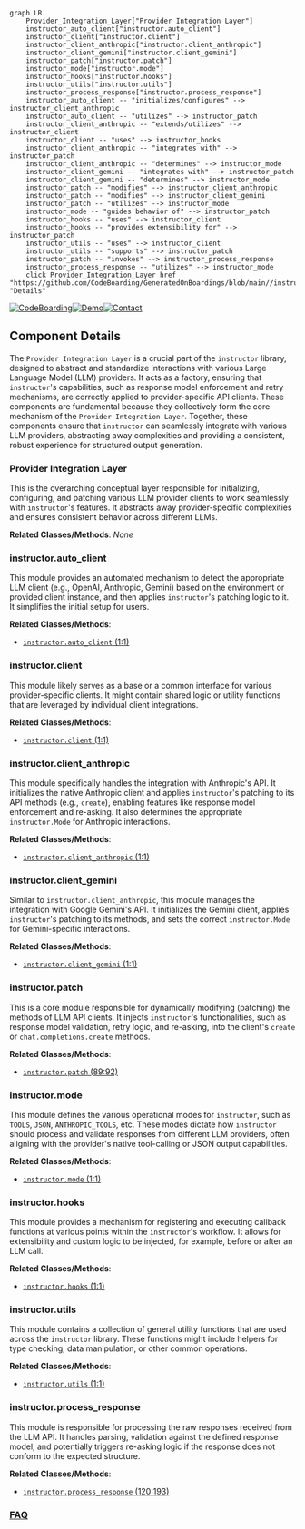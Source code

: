 ```mermaid
graph LR
    Provider_Integration_Layer["Provider Integration Layer"]
    instructor_auto_client["instructor.auto_client"]
    instructor_client["instructor.client"]
    instructor_client_anthropic["instructor.client_anthropic"]
    instructor_client_gemini["instructor.client_gemini"]
    instructor_patch["instructor.patch"]
    instructor_mode["instructor.mode"]
    instructor_hooks["instructor.hooks"]
    instructor_utils["instructor.utils"]
    instructor_process_response["instructor.process_response"]
    instructor_auto_client -- "initializes/configures" --> instructor_client_anthropic
    instructor_auto_client -- "utilizes" --> instructor_patch
    instructor_client_anthropic -- "extends/utilizes" --> instructor_client
    instructor_client -- "uses" --> instructor_hooks
    instructor_client_anthropic -- "integrates with" --> instructor_patch
    instructor_client_anthropic -- "determines" --> instructor_mode
    instructor_client_gemini -- "integrates with" --> instructor_patch
    instructor_client_gemini -- "determines" --> instructor_mode
    instructor_patch -- "modifies" --> instructor_client_anthropic
    instructor_patch -- "modifies" --> instructor_client_gemini
    instructor_patch -- "utilizes" --> instructor_mode
    instructor_mode -- "guides behavior of" --> instructor_patch
    instructor_hooks -- "uses" --> instructor_client
    instructor_hooks -- "provides extensibility for" --> instructor_patch
    instructor_utils -- "uses" --> instructor_client
    instructor_utils -- "supports" --> instructor_patch
    instructor_patch -- "invokes" --> instructor_process_response
    instructor_process_response -- "utilizes" --> instructor_mode
    click Provider_Integration_Layer href "https://github.com/CodeBoarding/GeneratedOnBoardings/blob/main//instructor/Provider_Integration_Layer.md" "Details"
```
[![CodeBoarding](https://img.shields.io/badge/Generated%20by-CodeBoarding-9cf?style=flat-square)](https://github.com/CodeBoarding/CodeBoarding)[![Demo](https://img.shields.io/badge/Try%20our-Demo-blue?style=flat-square)](https://www.codeboarding.org/demo)[![Contact](https://img.shields.io/badge/Contact%20us%20-%20contact@codeboarding.org-lightgrey?style=flat-square)](mailto:contact@codeboarding.org)

## Component Details

The `Provider Integration Layer` is a crucial part of the `instructor` library, designed to abstract and standardize interactions with various Large Language Model (LLM) providers. It acts as a factory, ensuring that `instructor`'s capabilities, such as response model enforcement and retry mechanisms, are correctly applied to provider-specific API clients. These components are fundamental because they collectively form the core mechanism of the `Provider Integration Layer`. Together, these components ensure that `instructor` can seamlessly integrate with various LLM providers, abstracting away complexities and providing a consistent, robust experience for structured output generation.

### Provider Integration Layer
This is the overarching conceptual layer responsible for initializing, configuring, and patching various LLM provider clients to work seamlessly with `instructor`'s features. It abstracts away provider-specific complexities and ensures consistent behavior across different LLMs.


**Related Classes/Methods**: _None_

### instructor.auto_client
This module provides an automated mechanism to detect the appropriate LLM client (e.g., OpenAI, Anthropic, Gemini) based on the environment or provided client instance, and then applies `instructor`'s patching logic to it. It simplifies the initial setup for users.


**Related Classes/Methods**:

- <a href="https://github.com/567-labs/instructor/blob/master/instructor/auto_client.py#L1-L1" target="_blank" rel="noopener noreferrer">`instructor.auto_client` (1:1)</a>


### instructor.client
This module likely serves as a base or a common interface for various provider-specific clients. It might contain shared logic or utility functions that are leveraged by individual client integrations.


**Related Classes/Methods**:

- <a href="https://github.com/567-labs/instructor/blob/master/instructor/client.py#L1-L1" target="_blank" rel="noopener noreferrer">`instructor.client` (1:1)</a>


### instructor.client_anthropic
This module specifically handles the integration with Anthropic's API. It initializes the native Anthropic client and applies `instructor`'s patching to its API methods (e.g., `create`), enabling features like response model enforcement and re-asking. It also determines the appropriate `instructor.Mode` for Anthropic interactions.


**Related Classes/Methods**:

- <a href="https://github.com/567-labs/instructor/blob/master/instructor/client_anthropic.py#L1-L1" target="_blank" rel="noopener noreferrer">`instructor.client_anthropic` (1:1)</a>


### instructor.client_gemini
Similar to `instructor.client_anthropic`, this module manages the integration with Google Gemini's API. It initializes the Gemini client, applies `instructor`'s patching to its methods, and sets the correct `instructor.Mode` for Gemini-specific interactions.


**Related Classes/Methods**:

- <a href="https://github.com/567-labs/instructor/blob/master/instructor/client_gemini.py#L1-L1" target="_blank" rel="noopener noreferrer">`instructor.client_gemini` (1:1)</a>


### instructor.patch
This is a core module responsible for dynamically modifying (patching) the methods of LLM API clients. It injects `instructor`'s functionalities, such as response model validation, retry logic, and re-asking, into the client's `create` or `chat.completions.create` methods.


**Related Classes/Methods**:

- <a href="https://github.com/567-labs/instructor/blob/master/instructor/patch.py#L89-L92" target="_blank" rel="noopener noreferrer">`instructor.patch` (89:92)</a>


### instructor.mode
This module defines the various operational modes for `instructor`, such as `TOOLS`, `JSON`, `ANTHROPIC_TOOLS`, etc. These modes dictate how `instructor` should process and validate responses from different LLM providers, often aligning with the provider's native tool-calling or JSON output capabilities.


**Related Classes/Methods**:

- <a href="https://github.com/567-labs/instructor/blob/master/instructor/mode.py#L1-L1" target="_blank" rel="noopener noreferrer">`instructor.mode` (1:1)</a>


### instructor.hooks
This module provides a mechanism for registering and executing callback functions at various points within the `instructor`'s workflow. It allows for extensibility and custom logic to be injected, for example, before or after an LLM call.


**Related Classes/Methods**:

- <a href="https://github.com/567-labs/instructor/blob/master/instructor/hooks.py#L1-L1" target="_blank" rel="noopener noreferrer">`instructor.hooks` (1:1)</a>


### instructor.utils
This module contains a collection of general utility functions that are used across the `instructor` library. These functions might include helpers for type checking, data manipulation, or other common operations.


**Related Classes/Methods**:

- <a href="https://github.com/567-labs/instructor/blob/master/instructor/utils.py#L1-L1" target="_blank" rel="noopener noreferrer">`instructor.utils` (1:1)</a>


### instructor.process_response
This module is responsible for processing the raw responses received from the LLM API. It handles parsing, validation against the defined response model, and potentially triggers re-asking logic if the response does not conform to the expected structure.


**Related Classes/Methods**:

- <a href="https://github.com/567-labs/instructor/blob/master/instructor/process_response.py#L120-L193" target="_blank" rel="noopener noreferrer">`instructor.process_response` (120:193)</a>




### [FAQ](https://github.com/CodeBoarding/GeneratedOnBoardings/tree/main?tab=readme-ov-file#faq)